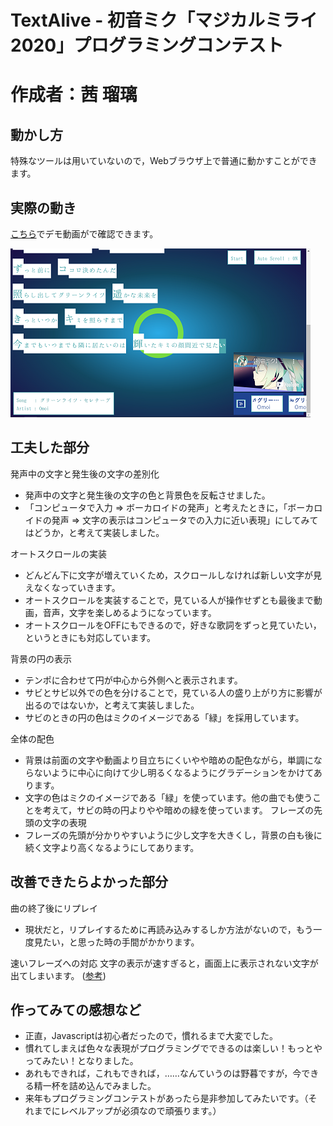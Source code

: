 # TextAlive - 初音ミク「マジカルミライ2020」プログラミングコンテスト
# 作成者：茜 瑠璃

## 動かし方
特殊なツールは用いていないので，Webブラウザ上で普通に動かすことができます。

## 実際の動き
[こちら](https://youtu.be/Odnl8fD425U)でデモ動画がで確認できます。

![sample](img/sample.png)

## 工夫した部分
発声中の文字と発生後の文字の差別化
* 発声中の文字と発生後の文字の色と背景色を反転させました。
* 「コンピュータで入力 => ボーカロイドの発声」と考えたときに，「ボーカロイドの発声 => 文字の表示はコンピュータでの入力に近い表現」にしてみてはどうか，と考えて実装しました。

オートスクロールの実装
* どんどん下に文字が増えていくため，スクロールしなければ新しい文字が見えなくなっていきます。
* オートスクロールを実装することで，見ている人が操作せずとも最後まで動画，音声，文字を楽しめるようになっています。
* オートスクロールをOFFにもできるので，好きな歌詞をずっと見ていたい，というときにも対応しています。

背景の円の表示
* テンポに合わせて円が中心から外側へと表示されます。
* サビとサビ以外での色を分けることで，見ている人の盛り上がり方に影響が出るのではないか，と考えて実装しました。
* サビのときの円の色はミクのイメージである「緑」を採用しています。

全体の配色
* 背景は前面の文字や動画より目立ちにくいやや暗めの配色ながら，単調にならないように中心に向けて少し明るくなるようにグラデーションをかけてあります。
* 文字の色はミクのイメージである「緑」を使っています。他の曲でも使うことを考えて，サビの時の円よりやや暗めの緑を使っています。
フレーズの先頭の文字の表現
* フレーズの先頭が分かりやすいように少し文字を大きくし，背景の白も後に続く文字より高くなるようにしてあります。

## 改善できたらよかった部分
曲の終了後にリプレイ
* 現状だと，リプレイするために再読み込みするしか方法がないので，もう一度見たい，と思った時の手間がかかります。

速いフレーズへの対応
文字の表示が速すぎると，画面上に表示されない文字が出てしまいます。
([参考](https://yahoo.co.jp))

## 作ってみての感想など
* 正直，Javascriptは初心者だったので，慣れるまで大変でした。
* 慣れてしまえば色々な表現がプログラミングでできるのは楽しい！もっとやってみたい！となりました。
* あれもできれば，これもできれば，……なんていうのは野暮ですが，今できる精一杯を詰め込んでみました。
* 来年もプログラミングコンテストがあったら是非参加してみたいです。（それまでにレベルアップが必須なので頑張ります。）